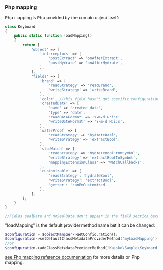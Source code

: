 ### Php mapping ###

Php mapping is Php provided by the domain object itself:
```php
class Keyboard
{
    public static function loadMapping()
    {
        return [
            'object' => [
                'interceptors' => [
                    'postExtract' => 'onAfterExtract',
                    'postHydrate' => 'onAfterHydrate',
                ],
            ],
            'fields' => [
                'brand' => [
                    'readStrategy' => 'readBrand',
                    'writeStrategy' => 'writeBrand',
                ],
                'color', //this field hasn't got specific configuration but we want the mapper manage it
                'createdDate' => [
                    'name' => 'created_date',
                    'type' => 'date',
                    'readDateFormat' => 'Y-m-d H:i:s',
                    'writeDateFormat' => 'Y-m-d H:i:s',
                ],
                'waterProof' => [
                    'readStrategy' => 'hydrateBool',
                    'writeStrategy' => 'extractBool',
                ],
                'stopWatch' => [
                    'readStrategy' => 'hydrateBoolFromSymbol',
                    'writeStrategy' => 'extractBoolToSymbol',
                    'mappingExtensionClass' => 'WatchCallbacks',
                ],
                'customizable' => [
                    'readStrategy': 'hydrateBool',
                    'writeStrategy': 'extractBool',
                    'getter': 'canBeCustomized',
                ],
            ],
        ];
    }
}

//Fields sealDate and noSealDate don't appear in the field section because we don't want the mapper manage them.

```

"loadMapping" is the default provider method name but it can be changed:

```php
$configuration = $objectManager->getConfiguration();
$configuration->setDefaultClassMetadataProviderMethod('myLoadMapping');//<= for all domain objects
//or
$configuration->addClassMetadataProviderMethod('Kassko\Sample\Keyboard', 'myLoadMapping');//<= only for Keyboard objects
```

[see Php mapping reference documentation](https://github.com/kassko/data-access/blob/master/Resources/doc/php_mapping.md) for more details on Php mapping.